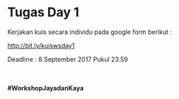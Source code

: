 # Tugas Day 1

Kerjakan kuis secara individu pada google form berikut :

http://bit.ly/kuiswsday1

Deadline : 8 September 2017 Pukul 23.59
<br> <br> <br>
 
 

**#WorkshopJayadanKaya**
